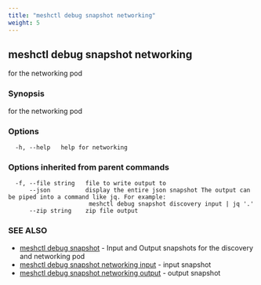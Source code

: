 ```yaml
---
title: "meshctl debug snapshot networking"
weight: 5
---
```

## meshctl debug snapshot networking

for the networking pod

### Synopsis

for the networking pod

### Options

```
  -h, --help   help for networking
```

### Options inherited from parent commands

```
  -f, --file string   file to write output to
      --json          display the entire json snapshot The output can be piped into a command like jq. For example:
                       meshctl debug snapshot discovery input | jq '.'
      --zip string    zip file output
```

### SEE ALSO

* [meshctl debug snapshot](../meshctl_debug_snapshot)	 - Input and Output snapshots for the discovery and networking pod
* [meshctl debug snapshot networking input](../meshctl_debug_snapshot_networking_input)	 - input snapshot
* [meshctl debug snapshot networking output](../meshctl_debug_snapshot_networking_output)	 - output snapshot

